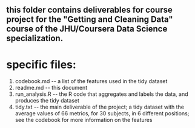 ## this folder contains deliverables for course project for the "Getting and Cleaning Data" course of the JHU/Coursera Data Science specialization.

# specific files:
1. codebook.md -- a list of the features used in the tidy dataset
2. readme.md -- this document
3. run_analysis.R -- the R code that aggregates and labels the data, and produces the tidy dataset
4. tidy.txt -- the main deliverable of the project; a tidy dataset with the average values of 66 metrics, for 30 subjects, in 6 different positions; see the codebook for more information on the features

